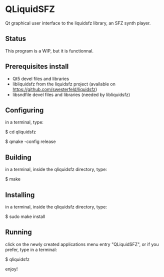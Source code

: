 # QLiquidSFZ
Qt graphical user interface to the liquidsfz library, an SFZ synth player.

## Status
This program is a WIP, but it is functionnal.

## Prerequisites install
- Qt5 devel files and libraries
- libliquidsfz from the liquidsfz project (available on https://github.com/swesterfeld/liquidsfz)
- libsndfile devel files and libraries (needed by libliquidsfz)

## Configuring
in a terminal, type:

$ cd qliquidsfz

$ qmake -config release

## Building
in a terminal, inside the qliquidsfz directory, type:

$ make

## Installing
in a terminal, inside the qliquidsfz directory, type:

$ sudo make install

## Running
click on the newly created applications menu entry "QLiquidSFZ", or if you prefer, type in a terminal:

$ qliquidsfz

enjoy!
